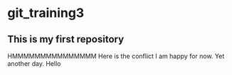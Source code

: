 # git_training3
## This is my first repository
HMMMMMMMMMMMMMMM
Here is the conflict 
I am happy for now.
Yet another day. Hello


